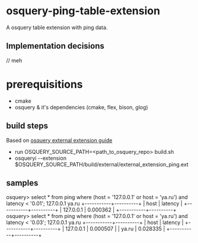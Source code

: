 # osquery-ping-table-extension

A osquery table extension with ping data. 

## Implementation decisions

// meh

# prerequisitions
* cmake
* osquery & it's dependencies (cmake, flex, bison, glog)

## build steps

Based on [osquery external extension guide](https://osquery.readthedocs.io/en/stable/development/osquery-sdk/#building-external-extensions)

* run OSQUERY_SOURCE_PATH=<path_to_osquery_repo> build.sh
* osqueryi --extension $OSQUERY_SOURCE_PATH/build/external/external_extension_ping.ext

## samples

osquery> select * from ping where (host = '127.0.0.1' or host = 'ya.ru') and latency < '0.01';
127.0.0.1
ya.ru
+-----------+----------+
| host      | latency  |
+-----------+----------+
| 127.0.0.1 | 0.000362 |
+-----------+----------+
osquery> select * from ping where (host = '127.0.0.1' or host = 'ya.ru') and latency < '0.03';
127.0.0.1
ya.ru
+-----------+----------+
| host      | latency  |
+-----------+----------+
| 127.0.0.1 | 0.000507 |
| ya.ru     | 0.028335 |
+-----------+----------+